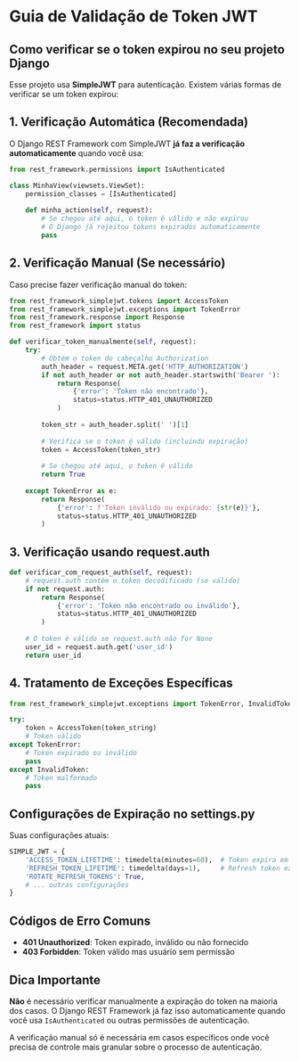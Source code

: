 # Guia de Validação de Token JWT

## Como verificar se o token expirou no seu projeto Django

Esse projeto usa **SimpleJWT** para autenticação. Existem várias formas de verificar se um token expirou:

## 1. Verificação Automática (Recomendada)

O Django REST Framework com SimpleJWT **já faz a verificação automaticamente** quando você usa:

```python
from rest_framework.permissions import IsAuthenticated

class MinhaView(viewsets.ViewSet):
    permission_classes = [IsAuthenticated]
    
    def minha_action(self, request):
        # Se chegou até aqui, o token é válido e não expirou
        # O Django já rejeitou tokens expirados automaticamente
        pass
```

## 2. Verificação Manual (Se necessário)

Caso precise fazer verificação manual do token:

```python
from rest_framework_simplejwt.tokens import AccessToken
from rest_framework_simplejwt.exceptions import TokenError
from rest_framework.response import Response
from rest_framework import status

def verificar_token_manualmente(self, request):
    try:
        # Obtém o token do cabeçalho Authorization
        auth_header = request.META.get('HTTP_AUTHORIZATION')
        if not auth_header or not auth_header.startswith('Bearer '):
            return Response(
                {'error': 'Token não encontrado'}, 
                status=status.HTTP_401_UNAUTHORIZED
            )
        
        token_str = auth_header.split(' ')[1]
        
        # Verifica se o token é válido (incluindo expiração)
        token = AccessToken(token_str)
        
        # Se chegou até aqui, o token é válido
        return True
        
    except TokenError as e:
        return Response(
            {'error': f'Token inválido ou expirado: {str(e)}'}, 
            status=status.HTTP_401_UNAUTHORIZED
        )
```

## 3. Verificação usando request.auth

```python
def verificar_com_request_auth(self, request):
    # request.auth contém o token decodificado (se válido)
    if not request.auth:
        return Response(
            {'error': 'Token não encontrado ou inválido'}, 
            status=status.HTTP_401_UNAUTHORIZED
        )
    
    # O token é válido se request.auth não for None
    user_id = request.auth.get('user_id')
    return user_id
```

## 4. Tratamento de Exceções Específicas

```python
from rest_framework_simplejwt.exceptions import TokenError, InvalidToken

try:
    token = AccessToken(token_string)
    # Token válido
except TokenError:
    # Token expirado ou inválido
    pass
except InvalidToken:
    # Token malformado
    pass
```

## Configurações de Expiração no settings.py

Suas configurações atuais:

```python
SIMPLE_JWT = {
    'ACCESS_TOKEN_LIFETIME': timedelta(minutes=60),  # Token expira em 1 hora
    'REFRESH_TOKEN_LIFETIME': timedelta(days=1),     # Refresh token expira em 1 dia
    'ROTATE_REFRESH_TOKENS': True,
    # ... outras configurações
}
```

## Códigos de Erro Comuns

- **401 Unauthorized**: Token expirado, inválido ou não fornecido
- **403 Forbidden**: Token válido mas usuário sem permissão

## Dica Importante

**Não** é necessário verificar manualmente a expiração do token na maioria dos casos. O Django REST Framework já faz isso automaticamente quando você usa `IsAuthenticated` ou outras permissões de autenticação.

A verificação manual só é necessária em casos específicos onde você precisa de controle mais granular sobre o processo de autenticação.
